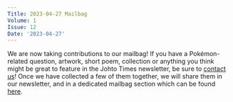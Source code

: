 ```yaml
---
Title: 2023-04-27 Mailbag
Volume: 1
Issue: 12
Date: '2023-04-27'
---
```

We are now taking contributions to our mailbag! If you have a Pokémon-related question, artwork, short poem, collection or anything you think might be great to feature in the Johto Times newsletter, be sure to [contact us](mailto:johtotimesmail@gmail.com)! Once we have collected a few of them together, we will share them in our newsletter, and in a dedicated mailbag section which can be found [here](https://johto.substack.com/s/mailbag).